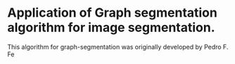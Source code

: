 # Application of Graph segmentation algorithm for image segmentation.

This algorithm for graph-segmentation was originally developed by Pedro F. Fe